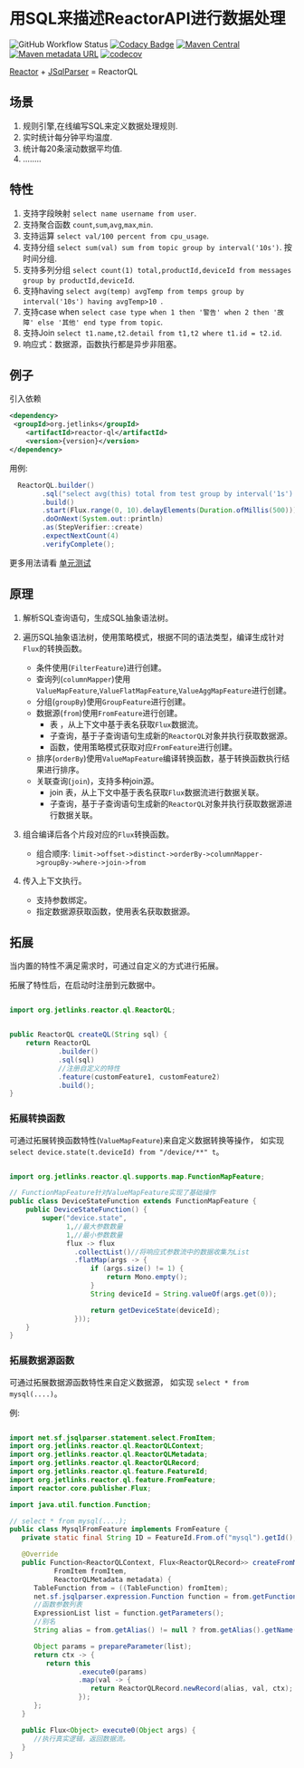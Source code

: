 # 用SQL来描述ReactorAPI进行数据处理

![GitHub Workflow Status](https://img.shields.io/github/actions/workflow/status/jetlinks/reactor-ql/maven-publish.yml?branch=master)
[![Codacy Badge](https://api.codacy.com/project/badge/Grade/9e72a110fc6744bcb183a630a827dba8)](https://app.codacy.com/gh/jetlinks/reactor-ql?utm_source=github.com&utm_medium=referral&utm_content=jetlinks/reactor-ql&utm_campaign=Badge_Grade_Settings)
[![Maven Central](https://img.shields.io/maven-central/v/org.jetlinks/reactor-ql.svg)](http://search.maven.org/#search%7Cga%7C1%7Creactor-ql)
[![Maven metadata URL](https://img.shields.io/maven-metadata/v/https/oss.sonatype.org/content/repositories/snapshots/org/jetlinks/reactor-ql/maven-metadata.xml.svg)](https://oss.sonatype.org/content/repositories/snapshots/org/jetlinks/reactor-ql/)
[![codecov](https://codecov.io/gh/jetlinks/reactor-ql/branch/master/graph/badge.svg)](https://codecov.io/gh/jetlinks/reactor-ql)

[Reactor](https://github.com/reactor) + [JSqlParser](https://github.com/JSQLParser/JSqlParser) = ReactorQL

## 场景

1. 规则引擎,在线编写SQL来定义数据处理规则.
2. 实时统计每分钟平均温度.
3. 统计每20条滚动数据平均值.
4. ........

## 特性

1. 支持字段映射 `select name username from user`.
2. 支持聚合函数 `count`,`sum`,`avg`,`max`,`min`.
3. 支持运算 `select val/100 percent from cpu_usage`.
4. 支持分组 `select sum(val) sum from topic group by interval('10s')`. 按时间分组.
5. 支持多列分组 `select count(1) total,productId,deviceId from messages group by productId,deviceId`.
6. 支持having `select avg(temp) avgTemp from temps group by interval('10s') having avgTemp>10 `.
7. 支持case when `select case type when 1 then '警告' when 2 then '故障' else '其他' end type from topic`.
8. 支持Join `select t1.name,t2.detail from t1,t2 where t1.id = t2.id`.
9. 响应式：数据源，函数执行都是异步非阻塞。

## 例子

引入依赖
```xml
<dependency>
 <groupId>org.jetlinks</groupId>
    <artifactId>reactor-ql</artifactId>
    <version>{version}</version>
</dependency>
```

用例:

```java
  ReactorQL.builder()
        .sql("select avg(this) total from test group by interval('1s') having total > 2") //按每秒分组,并计算流中数据平均值,如果平均值大于2则下游收到数据.
        .build()
        .start(Flux.range(0, 10).delayElements(Duration.ofMillis(500)))
        .doOnNext(System.out::println)
        .as(StepVerifier::create)
        .expectNextCount(4)
        .verifyComplete();
```

更多用法请看 [单元测试](https://github.com/jetlinks/reactor-ql/blob/master/src/test/java/org/jetlinks/reactor/ql/ReactorQLTest.java)

## 原理

1. 解析SQL查询语句，生成SQL抽象语法树。
2. 遍历SQL抽象语法树，使用策略模式，根据不同的语法类型，编译生成针对`Flux`的转换函数。
    * 条件使用(`FilterFeature`)进行创建。
    * 查询列(`columnMapper`)使用`ValueMapFeature`,`ValueFlatMapFeature`,`ValueAggMapFeature`进行创建。
    * 分组(`groupBy`)使用`GroupFeature`进行创建。
    * 数据源(`from`)使用`FromFeature`进行创建。
        * 表 ，从上下文中基于表名获取`Flux`数据流。
        * 子查询，基于子查询语句生成新的`ReactorQL`对象并执行获取数据源。
        * 函数，使用策略模式获取对应`FromFeature`进行创建。
    * 排序(`orderBy`)使用`ValueMapFeature`编译转换函数，基于转换函数执行结果进行排序。
    * 关联查询(`join`)，支持多种join源。
        * join 表，从上下文中基于表名获取`Flux`数据流进行数据关联。
        * 子查询，基于子查询语句生成新的`ReactorQL`对象并执行获取数据源进行数据关联。

3. 组合编译后各个片段对应的`Flux`转换函数。
    * 组合顺序: `limit->offset->distinct->orderBy->columnMapper->groupBy->where->join->from`
4. 传入上下文执行。
    * 支持参数绑定。
    * 指定数据源获取函数，使用表名获取数据源。

## 拓展

当内置的特性不满足需求时，可通过自定义的方式进行拓展。

拓展了特性后，在启动时注册到元数据中。

```java

import org.jetlinks.reactor.ql.ReactorQL;


public ReactorQL createQL(String sql) {
    return ReactorQL
            .builder()
            .sql(sql)
            //注册自定义的特性
            .feature(customFeature1, customFeature2)
            .build();
}


```

### 拓展转换函数

可通过拓展转换函数特性(`ValueMapFeature`)来自定义数据转换等操作，
如实现 `select device.state(t.deviceId) from "/device/**" t`。

```java

import org.jetlinks.reactor.ql.supports.map.FunctionMapFeature;

// FunctionMapFeature针对ValueMapFeature实现了基础操作
public class DeviceStateFunction extends FunctionMapFeature {
    public DeviceStateFunction() {
        super("device.state",
              1,//最大参数数量
              1,//最小参数数量
              flux -> flux 
                .collectList()//将响应式参数流中的数据收集为List
                .flatMap(args -> {
                    if (args.size() != 1) {
                        return Mono.empty();
                    }
                    String deviceId = String.valueOf(args.get(0));

                    return getDeviceState(deviceId);
                }));
    }
}


```

### 拓展数据源函数

可通过拓展数据源函数特性来自定义数据源，
如实现 `select * from mysql(....)`。

例:

```java

import net.sf.jsqlparser.statement.select.FromItem;
import org.jetlinks.reactor.ql.ReactorQLContext;
import org.jetlinks.reactor.ql.ReactorQLMetadata;
import org.jetlinks.reactor.ql.ReactorQLRecord;
import org.jetlinks.reactor.ql.feature.FeatureId;
import org.jetlinks.reactor.ql.feature.FromFeature;
import reactor.core.publisher.Flux;

import java.util.function.Function;

// select * from mysql(....);
public class MysqlFromFeature implements FromFeature {
   private static final String ID = FeatureId.From.of("mysql").getId();

   @Override
   public Function<ReactorQLContext, Flux<ReactorQLRecord>> createFromMapper(
           FromItem fromItem,
           ReactorQLMetadata metadata) {
      TableFunction from = ((TableFunction) fromItem);
      net.sf.jsqlparser.expression.Function function = from.getFunction();
      //函数参数列表
      ExpressionList list = function.getParameters();
      //别名
      String alias = from.getAlias() != null ? from.getAlias().getName() : null;

      Object params = prepareParameter(list);
      return ctx -> {
         return this
                 .execute0(params)
                 .map(val -> {
                    return ReactorQLRecord.newRecord(alias, val, ctx);
                 });
      };
   }

   public Flux<Object> execute0(Object args) {
      //执行真实逻辑，返回数据流。
   }
}

```
 
